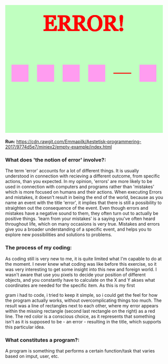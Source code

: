 ![ScreenShot](https://github.com/Emmapilk/Aestetisk-programmering-2017/blob/master/miniex2/Screenshot.png)




<b>Run:</b> https://cdn.rawgit.com/Emmapilk/Aestetisk-programmering-2017/9774d5e7/miniex2/empty-example/index.html

<h3><b> What does 'the notion of error' involve?:</b></h3>
The term 'error' accounts for a lot of different things. It is usually understood in connection with recieving a different outcome, from specific actions, than you expected. In my opinion, 'errors' are more likely to be used in connection with computers and programs rather than 'mistakes' which is more focused on humans and their actions. When executing Errors and mistakes, it doesn't result in being the end of the world, because as you name an event with the title 'error', it implies that there is still a possibility to straighten out the consequence of the event. Even though errors and mistakes have a negative sound to them, they often turn out to actually be positive things. 'learn from your mistakes' is a saying you've often heard throughout life, which on many occasions is very true. Mistakes and errors give you a broader understanding of a specific event, and helps you to explore new possibilities and solutions to problems. 

<b><h3>The process of my coding:</h3></b>
As coding still is very new to me, it is quite limited what I'm capable to do at the moment. I never knew what coding was like before this exercise, so it was very interesting to get some insight into this new and foreign world. I wasn't aware that use you pixels to decide your position of different objects, and you constantly have to calculate on the X and Y akses what coordinates are needed for the specific item. As this is my first 

gram i had to code, i tried to keep it simple, so i could get the feel for how the program actually works, without overcomplicating things too much. The result was a line of rectangles next to each other, where my error appears within the missing rectangle (second last rectangle on the right) as a red line. The red color is a conscious choice, as it represents that something isn't as it is supposed to be - an error - resulting in the title, which supports this particular idea.


<b><h3>What constitutes a program?:</h3></b>
A program is something that performs a certain function/task that varies based on imput, user, etc. 
